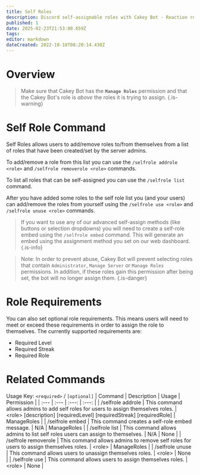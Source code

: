 ```yaml
---
title: Self Roles
description: Discord self-assignable roles with Cakey Bot - Reaction roles, role menus, color selection. Member customization guide.
published: 1
date: 2025-02-23T21:53:08.659Z
tags: 
editor: markdown
dateCreated: 2022-10-18T08:20:14.430Z
---
```


# Overview

> Make sure that Cakey Bot has the **`Manage Roles`** permission and that the Cakey Bot's role is _above_ the roles it is trying to assign.
{.is-warning}

# Self Role Command

Self Roles allows users to add/remove roles to/from themselves from a list of roles that have been created/set by the server admins.

To add/remove a role from this list you can use the `/selfrole addrole <role>` and `/selfrole removerole <role>` commands.

To list all roles that can be self-assigned you can use the `/selfrole list` command.

After you have added some roles to the self role list you (and your users) can add/remove the roles from yourself using the `/selfrole use <role>` and `/selfrole unuse <role>` commands.

> If you want to use any of our advanced self-assign methods (like buttons or selection dropdowns) you will need to create a self-role embed using the `/selfrole embed` command. This will generate an embed using the assignment method you set on our web dashboard.
{.is-info}

> Note: In order to prevent abuse, Cakey Bot will prevent selecting roles that contain `Administrator`, `Manage Server` or `Manage Roles` permissions. In addition, if these roles gain this permission after being set, the bot will no longer assign them.
{.is-danger}

# Role Requirements
You can also set optional role requirements. This means users will need to meet or exceed these requirements in order to assign the role to themselves. The currently supported requirements are:
* Required Level
* Required Streak
* Required Role

# Related Commands
Usage Key: `<required>` / `[optional]`
| Command | Description | Usage | Permission |
| :--- | :--- | :---: | :---: |
| /selfrole addrole | This command allows admins to add self roles for users to assign themselves roles. | \<role> [description] [requiredLevel] [requiredStreak] [requiredRole] | ManageRoles | 
| /selfrole embed | This command creates a self-role embed message. | N/A | ManageRoles | 
| /selfrole list | This command allows admins to list self roles users can assign to themselves. | N/A | None | 
| /selfrole removerole | This command allows admins to remove self roles for users to assign themselves roles. | \<role> | ManageRoles | 
| /selfrole unuse | This command allows users to unassign themselves roles. | \<role> | None | 
| /selfrole use | This command allows users to assign themselves roles. | \<role> | None | 